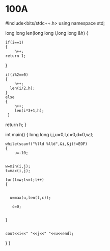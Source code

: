 # 100A
#include<bits/stdc++.h>
using namespace std;

long long len(long long i,long long &h)
{

	if(i==1)
	{
		h++;
	return 1;
   }

	if(i%2==0)
	{
		h++;
	  len(i/2,h);
    }
	else
	{
		h++;
		len(i*3+1,h);
	 } 
	 
  return h;
}		

int main()
{
	long long i,j,u=0,l,c=0,d=0,w,t;
	
	
	while(scanf("%lld %lld",&i,&j)!=EOF)
	{
		u=-10;
	
	
    w=min(i,j);
	t=max(i,j);
	
	for(l=w;l<=t;l++)
	{
		
		
	  u=max(u,len(l,c));
	  
	   c=0;
		
		
	}
	
	
	cout<<i<<" "<<j<<" "<<u<<endl;
	
}
}
